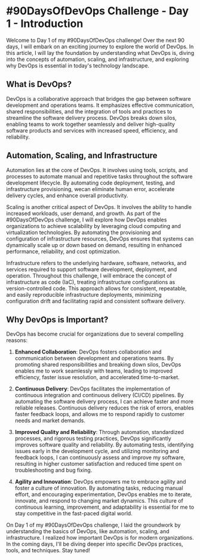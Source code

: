 # #90DaysOfDevOps Challenge - Day 1 - Introduction

Welcome to Day 1 of my #90DaysOfDevOps challenge! Over the next 90 days, I will embark on an exciting journey to explore the world of DevOps. In this article, I will lay the foundation by understanding what DevOps is, diving into the concepts of automation, scaling, and infrastructure, and exploring why DevOps is essential in today's technology landscape.

## What is DevOps?

DevOps is a collaborative approach that bridges the gap between software development and operations teams. It emphasizes effective communication, shared responsibilities, and the integration of tools and practices to streamline the software delivery process. DevOps breaks down silos, enabling teams to work together seamlessly and deliver high-quality software products and services with increased speed, efficiency, and reliability.

## Automation, Scaling, and Infrastructure

Automation lies at the core of DevOps. It involves using tools, scripts, and processes to automate manual and repetitive tasks throughout the software development lifecycle. By automating code deployment, testing, and infrastructure provisioning, wecan eliminate human error, accelerate delivery cycles, and enhance overall productivity.

Scaling is another critical aspect of DevOps. It involves the ability to handle increased workloads, user demand, and growth. As part of the #90DaysOfDevOps challenge, I will explore how DevOps enables organizations to achieve scalability by leveraging cloud computing and virtualization technologies. By automating the provisioning and configuration of infrastructure resources, DevOps ensures that systems can dynamically scale up or down based on demand, resulting in enhanced performance, reliability, and cost optimization.

Infrastructure refers to the underlying hardware, software, networks, and services required to support software development, deployment, and operation. Throughout this challenge, I will embrace the concept of infrastructure as code (IaC), treating infrastructure configurations as version-controlled code. This approach allows for consistent, repeatable, and easily reproducible infrastructure deployments, minimizing configuration drift and facilitating rapid and consistent software delivery.

## Why DevOps is Important?

DevOps has become crucial for organizations due to several compelling reasons:

1. **Enhanced Collaboration**: DevOps fosters collaboration and communication between development and operations teams. By promoting shared responsibilities and breaking down silos, DevOps enables me to work seamlessly with teams, leading to improved efficiency, faster issue resolution, and accelerated time-to-market.
    
2. **Continuous Delivery**: DevOps facilitates the implementation of continuous integration and continuous delivery (CI/CD) pipelines. By automating the software delivery process, I can achieve faster and more reliable releases. Continuous delivery reduces the risk of errors, enables faster feedback loops, and allows me to respond rapidly to customer needs and market demands.
    
3. **Improved Quality and Reliability**: Through automation, standardized processes, and rigorous testing practices, DevOps significantly improves software quality and reliability. By automating tests, identifying issues early in the development cycle, and utilizing monitoring and feedback loops, I can continuously assess and improve my software, resulting in higher customer satisfaction and reduced time spent on troubleshooting and bug fixing.
    
4. **Agility and Innovation**: DevOps empowers me to embrace agility and foster a culture of innovation. By automating tasks, reducing manual effort, and encouraging experimentation, DevOps enables me to iterate, innovate, and respond to changing market dynamics. This culture of continuous learning, improvement, and adaptability is essential for me to stay competitive in the fast-paced digital world.
    

On Day 1 of my #90DaysOfDevOps challenge, I laid the groundwork by understanding the basics of DevOps, like automation, scaling, and infrastructure. I realized how important DevOps is for modern organizations. In the coming days, I'll be diving deeper into specific DevOps practices, tools, and techniques. Stay tuned!